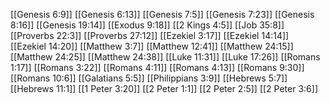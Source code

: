 [[Genesis 6:9]]
[[Genesis 6:13]]
[[Genesis 7:5]]
[[Genesis 7:23]]
[[Genesis 8:16]]
[[Genesis 19:14]]
[[Exodus 9:18]]
[[2 Kings 4:5]]
[[Job 35:8]]
[[Proverbs 22:3]]
[[Proverbs 27:12]]
[[Ezekiel 3:17]]
[[Ezekiel 14:14]]
[[Ezekiel 14:20]]
[[Matthew 3:7]]
[[Matthew 12:41]]
[[Matthew 24:15]]
[[Matthew 24:25]]
[[Matthew 24:38]]
[[Luke 11:31]]
[[Luke 17:26]]
[[Romans 1:17]]
[[Romans 3:22]]
[[Romans 4:11]]
[[Romans 4:13]]
[[Romans 9:30]]
[[Romans 10:6]]
[[Galatians 5:5]]
[[Philippians 3:9]]
[[Hebrews 5:7]]
[[Hebrews 11:1]]
[[1 Peter 3:20]]
[[2 Peter 1:1]]
[[2 Peter 2:5]]
[[2 Peter 3:6]]

